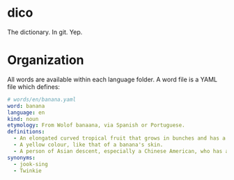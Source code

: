 # dico

The dictionary. In git. Yep.


# Organization

All words are available within each language folder.
A word file is a YAML file which defines:

```yaml
# words/en/banana.yaml
word: banana
language: en
kind: noun
etymology: From Wolof banaana, via Spanish or Portuguese.
definitions:
  - An elongated curved tropical fruit that grows in bunches and has a creamy flesh and a smooth skin.
  - A yellow colour, like that of a banana's skin.
  - A person of Asian descent, especially a Chinese American, who has assimilated into Western culture or married a Caucasian (from the "yellow" outside and "white" inside). Compare coconut (“assimilated Hispanic or Black”) or Oreo (“Black person who is "black outside" and "white inside"”).
synonyms:
  - jook-sing
  - Twinkie
```
